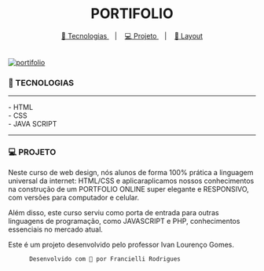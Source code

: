 <h1 align="center">
PORTIFOLIO
</h1>
<p align="center">
<a href="#-tecnologias">
<g-emoji class="g-emoji" alias="rocket" fallback-src="https://github.githubassets.com/images/icons/emoji/unicode/1f680.png">🚀</g-emoji>
Tecnologias
</a></h1>
&nbsp;&nbsp;&nbsp;|&nbsp;&nbsp;&nbsp;
<a href="#-projeto">
<g-emoji class="g-emoji" alias="computer" fallback-src="https://github.githubassets.com/images/icons/emoji/unicode/1f4bb.png">💻</g-emoji>
Projeto
</a>
&nbsp;&nbsp;&nbsp;|&nbsp;&nbsp;&nbsp;

<a href="#layout">
<g-emoji class="g-emoji" alias="bookmark" fallback-src="https://github.githubassets.com/images/icons/emoji/unicode/1f516.png">🔖</g-emoji>
Layout
</p> <br>
  
<img alt="portifolio" src="https://ik.imagekit.io/atnyozbx9v/5b4ae6caf53640619c648b39dd5bc9ec_25_1600_bQWm_CIgo.jpg">
</a>



### 🚀 TECNOLOGIAS
<hr>
- HTML<br>
- CSS<br>
- JAVA SCRIPT<br><hr>

### 💻 PROJETO

Neste curso de web design, nós alunos de forma 100% prática a linguagem universal da internet: HTML/CSS e aplicaraplicamos nossos conhecimentos na construção de um PORTFOLIO ONLINE super elegante e RESPONSIVO, com versões para computador e celular. 

Além disso, este curso serviu como porta de entrada para outras linguagens de programação, como JAVASCRIPT e PHP, conhecimentos essenciais no mercado atual.




Este é um projeto desenvolvido pelo professor Ivan Lourenço Gomes.

 


          Desenvolvido com 💜 por Francielli Rodrigues
